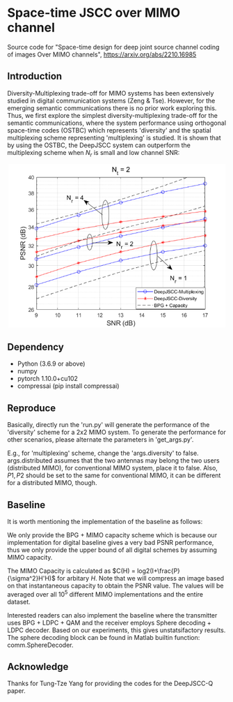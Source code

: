 # Space-time JSCC over MIMO channel
Source code for "Space-time design for deep joint source channel coding of images Over MIMO channels", https://arxiv.org/abs/2210.16985

## Introduction
Diversity-Multiplexing trade-off for MIMO systems has been extensively studied in digital communication systems (Zeng & Tse). However, for the emerging semantic communications
there is no prior work exploring this. Thus, we first explore the simplest diversity-multiplexing trade-off for the semantic communications, where the system performance using 
orthogonal space-time codes (OSTBC) which represents 'diversity' and the spatial multiplexing scheme representing 'multiplexing' is studied.
It is shown that by using the OSTBC, the DeepJSCC system can outperform the multiplexing scheme when $N_r$ is small and low channel SNR:

<div align=center><img src="tradeoff.png" width="500px"></div>


## Dependency
- Python (3.6.9 or above)
- numpy
- pytorch 1.10.0+cu102
- compressai (pip install compressai)

## Reproduce
Basically, directly run the 'run.py' will generate the performance of the 'diversity' scheme for a 2x2 MIMO system. To generate the performance for other scenarios,
please alternate the parameters in 'get_args.py'. 

E.g., for 'multiplexing' scheme, change the 'args.diversity' to false. args.distributed assumes that the two antennas may belong the 
two users (distributed MIMO), for conventional MIMO system, place it to false. Also, $P1, P2$ should be set to the same for conventional MIMO, it can be
different for a distributed MIMO, though. 


## Baseline

It is worth mentioning the implementation of the baseline as follows:

We only provide the BPG + MIMO capacity scheme which is because our implementation for digital baseline gives a very bad PSNR performance, thus we only provide the 
upper bound of all digital schemes by assuming MIMO capacity.

The MIMO Capacity is calculated as $C(H) = log2(I+\frac{P}{\sigma^2}H'H)$ for arbitary $H$. Note that we will compress an image based on that instantaneous capacity to obtain
the PSNR value. The values will be averaged over all $10^5$ different MIMO implementations and the entire dataset.

Interested readers can also implement the baseline where the transmitter uses BPG + LDPC + QAM and the receiver employs Sphere decoding + LDPC decoder. Based on our experiments, 
this gives unstatsifactory results. The sphere decoding block can be found in Matlab builtin function: comm.SphereDecoder.


## Acknowledge
Thanks for Tung-Tze Yang for providing the codes for the DeepJSCC-Q paper.
